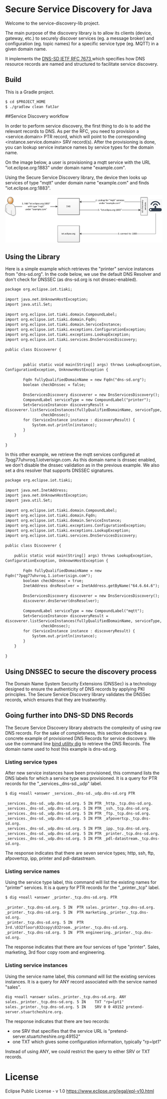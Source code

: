 # Secure Service Discovery for Java

Welcome to the service-discovery-lib project.

The main purpose of the discovery library is to allow its clients (device, gateway, etc.) to securely discover services (eg. a message broker) and configuration (eg. topic names) for a specific service type (eg. MQTT) in a given domain name.

It implements the [DNS-SD IETF RFC 7673 ](https://tools.ietf.org/html/rfc6763) which specifies how DNS resource records are named and structured to facilitate service discovery.

## Build
This is a Gradle project. 

```
$ cd $PROJECT_HOME
$ ./gradlew clean fatJar
```


##Service Discovery workflow

In order to perform service discovery, the first thing to do is to add the relevant records to DNS. As per the RFC, you need to provision a <service.domain> PTR record, which will point to the corresponding <instance.service.domain> SRV record(s).
After the provisioning is done, you can lookup service instance names by service types for the domain name.

On the image below, a user is provisioning a mqtt service with the URL "iot.eclipse.org:1883" under domain name "example.com".

Using the Secure Service Discovery library, the device then looks up services of type "mqtt" under domain name "example.com" and finds "iot.eclipse.org:1883".


![Provisioning and resolution workflow](https://github.com/eclipse/tiaki-java/blob/master/service-discovery-lib/img/dns-sd%20workflow.png)

## Using the Library
Here is a simple example which retrieves the "printer" service instances from "dns-sd.org". In the code below, we use the default DNS Resolver and don't check for DNSSEC (as dns-sd.org is not dnssec-enabled).

```
package org.eclipse.iot.tiaki;

import java.net.UnknownHostException;
import java.util.Set;

import org.eclipse.iot.tiaki.domain.CompoundLabel;
import org.eclipse.iot.tiaki.domain.Fqdn;
import org.eclipse.iot.tiaki.domain.ServiceInstance;
import org.eclipse.iot.tiaki.exceptions.ConfigurationException;
import org.eclipse.iot.tiaki.exceptions.LookupException;
import org.eclipse.iot.tiaki.services.DnsServicesDiscovery;

public class Discoverer {


		public static void main(String[] args) throws LookupException, ConfigurationException, UnknownHostException {

		Fqdn fullyQualifiedDomainName = new Fqdn("dns-sd.org");
		boolean checkDnssec = false;

		DnsServicesDiscovery discoverer = new DnsServicesDiscovery();
		CompoundLabel serviceType = new CompoundLabel("printer");
		Set<ServiceInstance> discoveryResult = discoverer.listServiceInstances(fullyQualifiedDomainName, serviceType,
				checkDnssec);
		for (ServiceInstance instance : discoveryResult) {
			System.out.println(instance);
		}
	}

}
```
In this other example, we retrieve the mqtt services configured at 7pqg77uhvroq.1.iotverisign.com. As this domain name is dnssec enabled, we don't disable the dnssec validation as in the previous example. We also set a dns resolver that supports DNSSEC signatures.
```
package org.eclipse.iot.tiaki;

import java.net.InetAddress;
import java.net.UnknownHostException;
import java.util.Set;

import org.eclipse.iot.tiaki.domain.CompoundLabel;
import org.eclipse.iot.tiaki.domain.Fqdn;
import org.eclipse.iot.tiaki.domain.ServiceInstance;
import org.eclipse.iot.tiaki.exceptions.ConfigurationException;
import org.eclipse.iot.tiaki.exceptions.LookupException;
import org.eclipse.iot.tiaki.services.DnsServicesDiscovery;

public class Discoverer {

	public static void main(String[] args) throws LookupException, ConfigurationException, UnknownHostException {

		Fqdn fullyQualifiedDomainName = new Fqdn("7pqg77uhvroq.1.iotverisign.com");
		boolean checkDnssec = true;
		InetAddress dnsResolver = InetAddress.getByName("64.6.64.6");

		DnsServicesDiscovery discoverer = new DnsServicesDiscovery();
		discoverer.dnsServer(dnsResolver);

		CompoundLabel serviceType = new CompoundLabel("mqtt");
		Set<ServiceInstance> discoveryResult = discoverer.listServiceInstances(fullyQualifiedDomainName, serviceType,
				checkDnssec);
		for (ServiceInstance instance : discoveryResult) {
			System.out.println(instance);
		}
	}

}
```

## Using DNSSEC to secure the discovery process
The Domain Name System Security Extensions (DNSSec) is a technology designed to ensure the authenticity of DNS records  by applying PKI principles. The Secure Service Discovery library validates the DNSSec records, which ensures that they are trustworthy.

## Going further into DNS-SD DNS Records
The Secure Service Discovery library abstracts the complexity of using raw DNS records. For the sake of completeness, this section describes a concrete example of provisioned DNS Records for service discovery. We use the command line [bind utility dig](https://www.isc.org/downloads/bind/) to retrieve the DNS Records. The domain name used to host this example is dns-sd.org.

### Listing service types
After new service instances have been provisioned, this command lists the DNS labels for which a service type was provisioned. It is a query for PTR records for the "_services._dns-sd._udp" label.

```
$ dig +noall +answer _services._dns-sd._udp.dns-sd.org PTR

_services._dns-sd._udp.dns-sd.org. 5 IN	PTR	_http._tcp.dns-sd.org.
_services._dns-sd._udp.dns-sd.org. 5 IN	PTR	_ssh._tcp.dns-sd.org.
_services._dns-sd._udp.dns-sd.org. 5 IN	PTR	_ftp._tcp.dns-sd.org.
_services._dns-sd._udp.dns-sd.org. 5 IN	PTR	_afpovertcp._tcp.dns-sd.org.
_services._dns-sd._udp.dns-sd.org. 5 IN	PTR	_ipp._tcp.dns-sd.org.
_services._dns-sd._udp.dns-sd.org. 5 IN	PTR	_printer._tcp.dns-sd.org.
_services._dns-sd._udp.dns-sd.org. 5 IN	PTR	_pdl-datastream._tcp.dns-sd.org.

```
The response indicates that there are seven service types; http, ssh, ftp, afpovertcp, ipp, printer and pdl-datastream.

### Listing service names
Using the service type label, this command will list the existing names for "printer" services. It is a query for PTR records for the "_printer._tcp" label.

```
$ dig +noall +answer _printer._tcp.dns-sd.org. PTR

_printer._tcp.dns-sd.org. 5	IN	PTR	sales._printer._tcp.dns-sd.org.
_printer._tcp.dns-sd.org. 5	IN	PTR	marketing._printer._tcp.dns-sd.org.
_printer._tcp.dns-sd.org. 5	IN	PTR	3rd.\032floor\032copy\032room._printer._tcp.dns-sd.org.
_printer._tcp.dns-sd.org. 5	IN	PTR	engineering._printer._tcp.dns-sd.org.

```

The response indicates that there are four services of type "printer". Sales, marketing, 3rd floor copy room and engineering.

### Listing service instances
Using the service name label, this command will list the existing services instances. It is a query for ANY record associated with the service named "sales".

```
dig +noall +answer sales._printer._tcp.dns-sd.org. ANY
sales._printer._tcp.dns-sd.org.	5 IN	TXT	"rp=lpt1"
sales._printer._tcp.dns-sd.org.	5 IN	SRV	0 0 49152 pretend-server.stuartcheshire.org.
```

The response indicates that there are two records:
- one SRV that specifies that the service URL is "pretend-server.stuartcheshire.org:49152"
- one TXT which gives some configuration information, typically "rp=lpt1"

Instead of using ANY, we could restrict the query to either SRV or TXT records.

# License
Eclipse Public License - v 1.0
https://www.eclipse.org/legal/epl-v10.html
